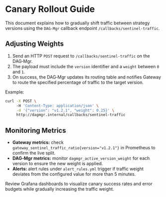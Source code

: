 # Canary Rollout Guide

This document explains how to gradually shift traffic between strategy versions using the `DAG‑Mgr` callback endpoint `/callbacks/sentinel-traffic`.

## Adjusting Weights

1. Send an HTTP `POST` request to `/callbacks/sentinel-traffic` on the DAG‑Mgr.
2. The payload must include the `version` identifier and a `weight` between `0` and `1`.
3. On success, the DAG‑Mgr updates its routing table and notifies Gateway to route the specified percentage of traffic to the target version.

Example:

```bash
curl -X POST \ 
     -H 'Content-Type: application/json' \
     -d '{"version": "v1.2.1", "weight": 0.25}' \
     http://dagmgr.internal/callbacks/sentinel-traffic
```

## Monitoring Metrics

* **Gateway metrics:** check `gateway_sentinel_traffic_ratio{version="v1.2.1"}` in Prometheus to confirm the live split.
* **DAG‑Mgr metrics:** monitor `dagmgr_active_version_weight` for each version to ensure the new weight is applied.
* **Alerts:** alert rules under `alert_rules.yml` trigger if traffic weight deviates from the configured value for more than 5 minutes.

Review Grafana dashboards to visualize canary success rates and error budgets while gradually increasing the traffic weight.
